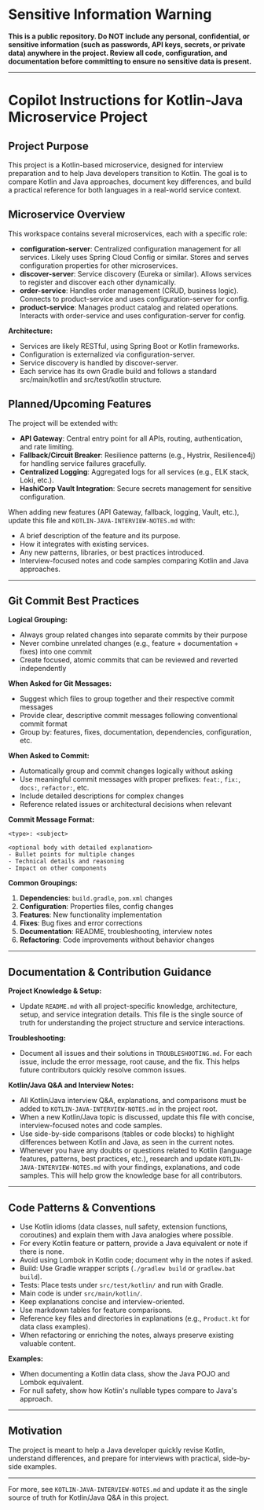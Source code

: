 
# Sensitive Information Warning

**This is a public repository. Do NOT include any personal, confidential, or sensitive information (such as passwords, API keys, secrets, or private data) anywhere in the project. Review all code, configuration, and documentation before committing to ensure no sensitive data is present.**

---

# Copilot Instructions for Kotlin-Java Microservice Project

## Project Purpose
This project is a Kotlin-based microservice, designed for interview preparation and to help Java developers transition to Kotlin. The goal is to compare Kotlin and Java approaches, document key differences, and build a practical reference for both languages in a real-world service context.

## Microservice Overview

This workspace contains several microservices, each with a specific role:

- **configuration-server**: Centralized configuration management for all services. Likely uses Spring Cloud Config or similar. Stores and serves configuration properties for other microservices.
- **discover-server**: Service discovery (Eureka or similar). Allows services to register and discover each other dynamically.
- **order-service**: Handles order management (CRUD, business logic). Connects to product-service and uses configuration-server for config.
- **product-service**: Manages product catalog and related operations. Interacts with order-service and uses configuration-server for config.

**Architecture:**
- Services are likely RESTful, using Spring Boot or Kotlin frameworks.
- Configuration is externalized via configuration-server.
- Service discovery is handled by discover-server.
- Each service has its own Gradle build and follows a standard src/main/kotlin and src/test/kotlin structure.

## Planned/Upcoming Features

The project will be extended with:

- **API Gateway**: Central entry point for all APIs, routing, authentication, and rate limiting.
- **Fallback/Circuit Breaker**: Resilience patterns (e.g., Hystrix, Resilience4j) for handling service failures gracefully.
- **Centralized Logging**: Aggregated logs for all services (e.g., ELK stack, Loki, etc.).
- **HashiCorp Vault Integration**: Secure secrets management for sensitive configuration.

When adding new features (API Gateway, fallback, logging, Vault, etc.), update this file and `KOTLIN-JAVA-INTERVIEW-NOTES.md` with:
- A brief description of the feature and its purpose.
- How it integrates with existing services.
- Any new patterns, libraries, or best practices introduced.
- Interview-focused notes and code samples comparing Kotlin and Java approaches.

---

## Git Commit Best Practices

**Logical Grouping:**
- Always group related changes into separate commits by their purpose
- Never combine unrelated changes (e.g., feature + documentation + fixes) into one commit
- Create focused, atomic commits that can be reviewed and reverted independently

**When Asked for Git Messages:**
- Suggest which files to group together and their respective commit messages
- Provide clear, descriptive commit messages following conventional commit format
- Group by: features, fixes, documentation, dependencies, configuration, etc.

**When Asked to Commit:**
- Automatically group and commit changes logically without asking
- Use meaningful commit messages with proper prefixes: `feat:`, `fix:`, `docs:`, `refactor:`, etc.
- Include detailed descriptions for complex changes
- Reference related issues or architectural decisions when relevant

**Commit Message Format:**
```
<type>: <subject>

<optional body with detailed explanation>
- Bullet points for multiple changes
- Technical details and reasoning
- Impact on other components
```

**Common Groupings:**
1. **Dependencies**: `build.gradle`, `pom.xml` changes
2. **Configuration**: Properties files, config changes
3. **Features**: New functionality implementation
4. **Fixes**: Bug fixes and error corrections
5. **Documentation**: README, troubleshooting, interview notes
6. **Refactoring**: Code improvements without behavior changes

---

## Documentation & Contribution Guidance

**Project Knowledge & Setup:**
- Update `README.md` with all project-specific knowledge, architecture, setup, and service integration details. This file is the single source of truth for understanding the project structure and service interactions.

**Troubleshooting:**
- Document all issues and their solutions in `TROUBLESHOOTING.md`. For each issue, include the error message, root cause, and the fix. This helps future contributors quickly resolve common issues.

**Kotlin/Java Q&A and Interview Notes:**
- All Kotlin/Java interview Q&A, explanations, and comparisons must be added to `KOTLIN-JAVA-INTERVIEW-NOTES.md` in the project root.
- When a new Kotlin/Java topic is discussed, update this file with concise, interview-focused notes and code samples.
- Use side-by-side comparisons (tables or code blocks) to highlight differences between Kotlin and Java, as seen in the current notes.
- Whenever you have any doubts or questions related to Kotlin (language features, patterns, best practices, etc.), research and update `KOTLIN-JAVA-INTERVIEW-NOTES.md` with your findings, explanations, and code samples. This will help grow the knowledge base for all contributors.

---

## Code Patterns & Conventions

- Use Kotlin idioms (data classes, null safety, extension functions, coroutines) and explain them with Java analogies where possible.
- For every Kotlin feature or pattern, provide a Java equivalent or note if there is none.
- Avoid using Lombok in Kotlin code; document why in the notes if asked.
- Build: Use Gradle wrapper scripts (`./gradlew build` or `gradlew.bat build`).
- Tests: Place tests under `src/test/kotlin/` and run with Gradle.
- Main code is under `src/main/kotlin/`.
- Keep explanations concise and interview-oriented.
- Use markdown tables for feature comparisons.
- Reference key files and directories in explanations (e.g., `Product.kt` for data class examples).
- When refactoring or enriching the notes, always preserve existing valuable content.

**Examples:**
- When documenting a Kotlin data class, show the Java POJO and Lombok equivalent.
- For null safety, show how Kotlin's nullable types compare to Java's approach.

---

## Motivation

The project is meant to help a Java developer quickly revise Kotlin, understand differences, and prepare for interviews with practical, side-by-side examples.

---

For more, see `KOTLIN-JAVA-INTERVIEW-NOTES.md` and update it as the single source of truth for Kotlin/Java Q&A in this project.
